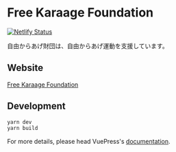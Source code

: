 # Free Karaage Foundation

[![Netlify Status](https://api.netlify.com/api/v1/badges/07888756-8bfc-4e40-b0bc-323123e57e8c/deploy-status)](https://app.netlify.com/sites/free-karaage-foundation/deploys)

自由からあげ財団は、自由からあげ運動を支援しています。

## Website
[Free Karaage Foundation](https://free-karaage.foundation/)

## Development

```bash
yarn dev
yarn build
```

For more details, please head VuePress's [documentation](https://v1.vuepress.vuejs.org/).
